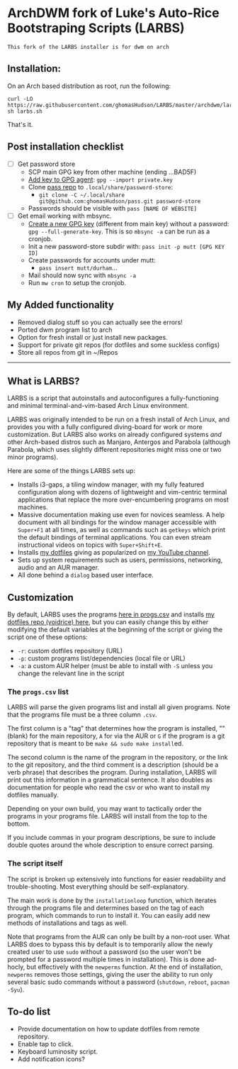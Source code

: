 # ArchDWM fork of Luke's Auto-Rice Bootstraping Scripts (LARBS)

`This fork of the LARBS installer is for dwm on arch`

## Installation:

On an Arch based distribution as root, run the following:

```
curl -LO https://raw.githubusercontent.com/ghomasHudson/LARBS/master/archdwm/larbs.sh
sh larbs.sh
```

That's it.

## Post installation checklist
- [ ] Get password store
	- SCP main GPG key from other machine (ending ...BAD5F)
	- [Add key to GPG agent](https://unix.stackexchange.com/questions/184947/how-to-import-secret-gpg-key-copied-from-one-machine-to-another): `gpg --import private.key`
	- Clone [pass repo](https://github.com/ghomasHudson/pass) to `.local/share/password-store`:
		 - `git clone -C ~/.local/share git@github.com:ghomasHudson/pass.git password-store`
	- Passwords should be visible with `pass [NAME OF WEBSITE]`
- [ ] Get email working with mbsync. 
	- [Create a new GPG key](https://help.github.com/en/articles/generating-a-new-gpg-key]) (different from main key) without a password: `gpg --full-generate-key`. This is so `mbsync -a` can be run as a cronjob.
	- Init a new password-store subdir with: `pass init -p mutt [GPG KEY ID]`
	- Create passwords for accounts under mutt:
		- `pass insert mutt/durham`... 
	- Mail should now sync with `mbsync -a`
	- Run `mw cron` to setup the cronjob.

## My Added functionality
- Removed dialog stuff so you can actually see the errors!
- Ported dwm program list to arch
- Option for fresh install or just install new packages.
- Support for private git repos (for dotfiles and some suckless configs)
- Store all repos from git in ~/Repos

_______________________________________

## What is LARBS?

LARBS is a script that autoinstalls and autoconfigures a fully-functioning
and minimal terminal-and-vim-based Arch Linux environment.

LARBS was originally intended to be run on a fresh install of Arch Linux, and
provides you with a fully configured diving-board for work or more
customization. But LARBS also works on already configured systems *and* other
Arch-based distros such as Manjaro, Antergos and Parabola (although Parabola,
which uses slightly different repositories might miss one or two minor
programs).

Here are some of the things LARBS sets up:

- Installs i3-gaps, a tiling window manager, with my fully featured
  configuration along with dozens of lightweight and vim-centric terminal
  applications that replace the more over-encumbering
  programs on most machines.
- Massive documentation making use even for novices seamless. A help document
  with all bindings for the window manager accessible with `Super+F1` at all
  times, as well as commands such as `getkeys` which print the default bindings
  of terminal applications. You can even stream instructional videos on topics
  with `Super+Shift+E`.
- Installs [my dotfiles](https://github.com/lukesmithxyz/voidrice) giving as
  popularized on [my YouTube channel](https://youtube.com/c/Lukesmithxyz).
- Sets up system requirements such as users, permissions, networking, audio and
  an AUR manager.
- All done behind a `dialog` based user interface.

## Customization

By default, LARBS uses the programs [here in progs.csv](archi3/progs.csv) and installs
[my dotfiles repo (voidrice) here](https://github.com/lukesmithxyz/voidrice),
but you can easily change this by either modifying the default variables at the
beginning of the script or giving the script one of these options:

- `-r`: custom dotfiles repository (URL)
- `-p`: custom programs list/dependencies (local file or URL)
- `-a`: a custom AUR helper (must be able to install with `-S` unless you
  change the relevant line in the script

### The `progs.csv` list

LARBS will parse the given programs list and install all given programs. Note
that the programs file must be a three column `.csv`.

The first column is a "tag" that determines how the program is installed, ""
(blank) for the main repository, `A` for via the AUR or `G` if the program is a
git repository that is meant to be `make && sudo make install`ed.

The second column is the name of the program in the repository, or the link to
the git repository, and the third comment is a description (should be a verb
phrase) that describes the program. During installation, LARBS will print out
this information in a grammatical sentence. It also doubles as documentation
for people who read the csv or who want to install my dotfiles manually.

Depending on your own build, you may want to tactically order the programs in
your programs file. LARBS will install from the top to the bottom.

If you include commas in your program descriptions, be sure to include double quotes around the whole description to ensure correct parsing.

### The script itself

The script is broken up extensively into functions for easier readability and
trouble-shooting. Most everything should be self-explanatory.

The main work is done by the `installationloop` function, which iterates
through the programs file and determines based on the tag of each program,
which commands to run to install it. You can easily add new methods of
installations and tags as well.

Note that programs from the AUR can only be built by a non-root user. What
LARBS does to bypass this by default is to temporarily allow the newly created
user to use `sudo` without a password (so the user won't be prompted for a
password multiple times in installation). This is done ad-hocly, but
effectively with the `newperms` function. At the end of installation,
`newperms` removes those settings, giving the user the ability to run only
several basic sudo commands without a password (`shutdown`, `reboot`,
`pacman -Syu`).

## To-do list

- Provide documentation on how to update dotfiles from remote repository.
- Enable tap to click.
- Keyboard luminosity script.
- Add notification icons?
